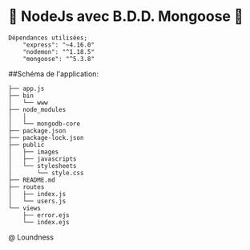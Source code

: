 # :rocket: NodeJs avec B.D.D. Mongoose :rocket: #


```
Dépendances utilisées;
	"express": "~4.16.0"
	"nodemon": "^1.18.5"
	"mongoose": "^5.3.8"
```
##Schéma de l'application:

```
├── app.js
├── bin
│   └── www
├── node_modules
│   │   
│   └── mongodb-core
├── package.json
├── package-lock.json
├── public
│   ├── images
│   ├── javascripts
│   └── stylesheets
│       └── style.css
├── README.md
├── routes
│   ├── index.js
│   └── users.js
└── views
    ├── error.ejs
    └── index.ejs
```    



@ Loundness